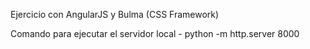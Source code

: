 Ejercicio con AngularJS y Bulma (CSS Framework)

Comando para ejecutar el servidor local - python -m http.server 8000
